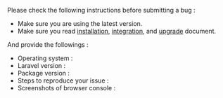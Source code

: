 Please check the following instructions before submitting a bug :
 * Make sure you are using the latest version.
 * Make sure you read [installation](http://dkvhin.github.io/laravel-filemanager/installation), [integration](http://dkvhin.github.io/laravel-filemanager/integration), and [upgrade](http://dkvhin.github.io/laravel-filemanager/upgrade) document.

And provide the followings :
 * Operating system :
 * Laravel version :
 * Package version :
 * Steps to reproduce your issue :
 * Screenshots of browser console :
